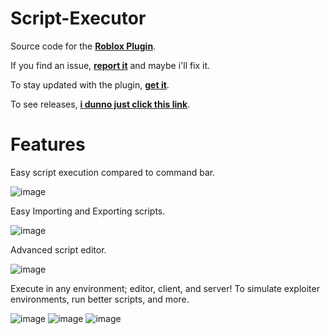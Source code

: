 # Script-Executor
Source code for the [**Roblox Plugin**](https://devforum.roblox.com/t/3141932).

If you find an issue, [**report it**](https://github.com/Micamaster100/Script-Executor/issues) and maybe i'll fix it.

To stay updated with the plugin, [**get it**](https://create.roblox.com/store/asset/117739697778479).

To see releases, [**i dunno just click this link**](https://github.com/Micamaster100/Script-Executor/releases).
# Features
Easy script execution compared to command bar.

![image](https://github.com/user-attachments/assets/713f4f4d-7614-4b98-8940-674aa9be47c5)

Easy Importing and Exporting scripts.

![image](https://github.com/user-attachments/assets/64ecae6e-e12f-4fc2-9b3f-bb375bf124a4)

Advanced script editor.

![image](https://github.com/user-attachments/assets/0ab0a434-097d-47cb-9c81-a2de7bb7ad31)

Execute in any environment; editor, client, and server!
To simulate exploiter environments, run better scripts, and more.

![image](https://github.com/user-attachments/assets/3fbf107d-618a-4747-bd90-c2e35b9776b9)
![image](https://github.com/user-attachments/assets/e6fbd856-1274-4fb2-8ce7-fd04f7b9c95e)
![image](https://github.com/user-attachments/assets/a14490d4-4c18-46d4-9aaf-7b4dee900151)
